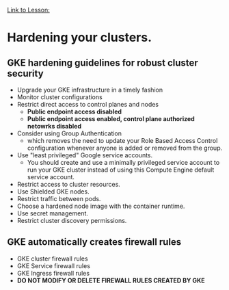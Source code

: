[Link to Lesson:](https://www.cloudskillsboost.google/paths/15/course_templates/87/video/450324)

# Hardening your clusters.

## GKE hardening guidelines for robust cluster security
- Upgrade your GKE infrastructure in a timely fashion
- Monitor cluster configurations
- Restrict direct access to control planes and nodes
    - **Public endpoint access disabled**
    - **Public endpoint access enabled, control plane authorized netowrks disabled**
- Consider using Group Authentication
    - which removes the need to update your Role Based Access Control configuration whenever anyone is added or removed from the group.
- Use "least privileged" Google service accounts.
    - You should create and use a minimally privileged service account to run your GKE cluster instead of using this Compute Engine default service account.
- Restrict access to cluster resources.
- Use Shielded GKE nodes.
- Restrict traffic between pods.
- Choose a hardened node image with the container runtime.
- Use secret management.
- Restrict cluster discovery permissions.

## GKE automatically creates firewall rules
- GKE cluster firewall rules
- GKE Service firewall rules
- GKE Ingress firewall rules
- **DO NOT MODIFY OR DELETE FIREWALL RULES CREATED BY GKE**
